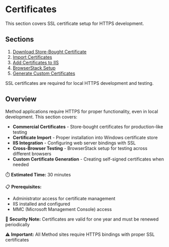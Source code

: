 # Certificates

This section covers SSL certificate setup for HTTPS development.

## Sections

1. [Download Store-Bought Certificate](./download-certificate.md)
2. [Import Certificates](./import-certificates.md)
3. [Add Certificates to IIS](./iis-certificates.md)
4. [BrowserStack Setup](./browserstack.md)
5. [Generate Custom Certificates](./custom-certificates.md)

SSL certificates are required for local HTTPS development and testing.

## Overview

Method applications require HTTPS for proper functionality, even in local development. This section covers:

- **Commercial Certificates** - Store-bought certificates for production-like testing
- **Certificate Import** - Proper installation into Windows certificate store
- **IIS Integration** - Configuring web server bindings with SSL
- **Cross-Browser Testing** - BrowserStack setup for testing across different browsers
- **Custom Certificate Generation** - Creating self-signed certificates when needed

⏱️ **Estimated Time:** 30 minutes

📋 **Prerequisites:**
- Administrator access for certificate management
- IIS installed and configured
- MMC (Microsoft Management Console) access

🔐 **Security Note:** Certificates are valid for one year and must be renewed periodically

⚠️ **Important:** All Method sites require HTTPS bindings with proper SSL certificates
